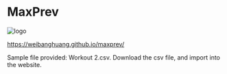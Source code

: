 # MaxPrev


![logo](https://github.com/weibanghuang/maxprev/assets/77127321/ce46b42e-065c-41c6-afcf-99bb62ffe72a)

https://weibanghuang.github.io/maxprev/

Sample file provided: Workout 2.csv. 
Download the csv file, and import into the website. 
